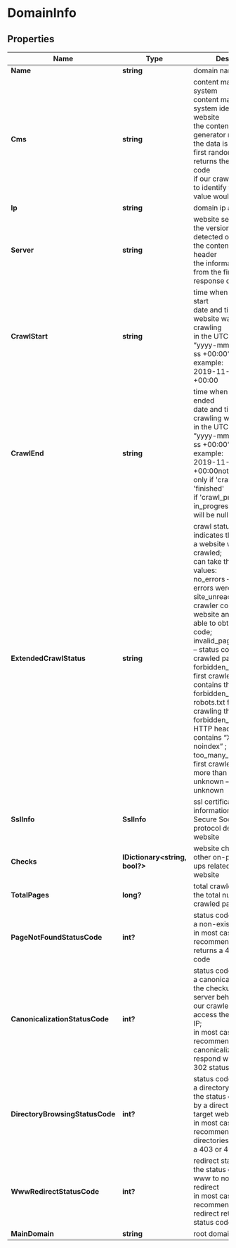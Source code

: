 # DomainInfo


## Properties

| Name | Type | Description | Notes |
|------------ | ------------- | ------------- | -------------|
**Name** | **string** | domain name |[optional]|
**Cms** | **string** | content management system<br>content management system identified on a website<br>the content of the generator meta tag<br>the data is taken from the first random page that returns the 200 response code<br>if our crawler was unable to identify the cms, the value would be null |[optional]|
**Ip** | **string** | domain ip address |[optional]|
**Server** | **string** | website server<br>the version of the server detected on a website<br>the content of the server header<br>the information is taken from the first page which response code is 200 |[optional]|
**CrawlStart** | **string** | time when the crawling start<br>date and time when the website was sent for crawling<br>in the UTC format: “yyyy-mm-dd hh-mm-ss +00:00”<br>example:<br>2019-11-15 12:57:46 +00:00 |[optional]|
**CrawlEnd** | **string** | time when the crawling ended<br>date and time when the crawling was finished<br>in the UTC format: “yyyy-mm-dd hh-mm-ss +00:00”<br>example:<br>2019-11-15 12:57:46 +00:00note: informative only if 'crawl_progress' is 'finished'<br>if 'crawl_progress' is in_progress, the value will be null |[optional]|
**ExtendedCrawlStatus** | **string** | crawl status and errors<br>indicates the reason why a website was not crawled;<br>can take the following values:<br>no_errors – no crawling errors were detected;<br>site_unreachable – our crawler could not reach a website and thus was not able to obtain a status code;<br>invalid_page_status_code – status code of the first crawled page >= 400;<br>forbidden_meta_tag – the first crawled page contains the <meta robots=”noindex”> tag;<br>forbidden_robots – robots.txt forbids crawling the page;<br>forbidden_http_header – HTTP header of the page contains “X-Robots-Tag: noindex” ;<br>too_many_redirects – the first crawled page has more than 10 redirects;<br>unknown – the reason is unknown |[optional]|
**SslInfo** | **SslInfo** | ssl certificate info<br>information about the Secure Sockets Layer protocol detected on a website |[optional]|
**Checks** | **IDictionary<string, bool?>** | website checks<br>other on-page check-ups related to the website |[optional]|
**TotalPages** | **long?** | total crawled pages<br>the total number of crawled pages |[optional]|
**PageNotFoundStatusCode** | **int?** | status code returned by a non-existent page<br>in most cases, it is recommended a server returns a 404 response code |[optional]|
**CanonicalizationStatusCode** | **int?** | status code returned by a canonicalized page<br>the checkup of the server behavior when our crawler tries to access the website via IP;<br>in most cases, it is recommended that canonicalized pages respond with a 301 or 302 status code |[optional]|
**DirectoryBrowsingStatusCode** | **int?** | status code returned by a directory<br>the status code returned by a directory page on a target website<br>in most cases, it is recommended that directories respond with a 403 or 401 status code |[optional]|
**WwwRedirectStatusCode** | **int?** | redirect status code<br>the status code of the www to non-www redirect<br>in most cases, it is recommended that redirect returns a 301 status code |[optional]|
**MainDomain** | **string** | root domain name |[optional]|